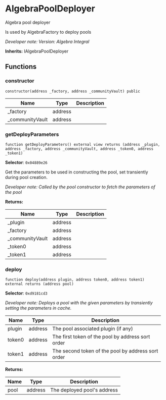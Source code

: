 

# AlgebraPoolDeployer


Algebra pool deployer

Is used by AlgebraFactory to deploy pools

*Developer note: Version: Algebra Integral*

**Inherits:** IAlgebraPoolDeployer

## Functions
### constructor

```solidity
constructor(address _factory, address _communityVault) public
```



| Name | Type | Description |
| ---- | ---- | ----------- |
| _factory | address |  |
| _communityVault | address |  |

### getDeployParameters

```solidity
function getDeployParameters() external view returns (address _plugin, address _factory, address _communityVault, address _token0, address _token1)
```
**Selector**: `0x04889e26`

Get the parameters to be used in constructing the pool, set transiently during pool creation.

*Developer note: Called by the pool constructor to fetch the parameters of the pool*

**Returns:**

| Name | Type | Description |
| ---- | ---- | ----------- |
| _plugin | address |  |
| _factory | address |  |
| _communityVault | address |  |
| _token0 | address |  |
| _token1 | address |  |

### deploy

```solidity
function deploy(address plugin, address token0, address token1) external returns (address pool)
```
**Selector**: `0xd9181cd3`



*Developer note: Deploys a pool with the given parameters by transiently setting the parameters in cache.*

| Name | Type | Description |
| ---- | ---- | ----------- |
| plugin | address | The pool associated plugin (if any) |
| token0 | address | The first token of the pool by address sort order |
| token1 | address | The second token of the pool by address sort order |

**Returns:**

| Name | Type | Description |
| ---- | ---- | ----------- |
| pool | address | The deployed pool's address |

